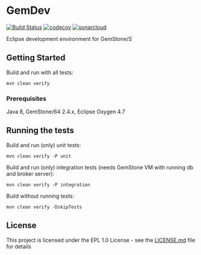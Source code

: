 # GemDev

[![Build Status](https://travis-ci.org/mkarpisek/gemdev.svg?branch=master)](https://travis-ci.org/mkarpisek/gemdev)
[![codecov](https://codecov.io/gh/mkarpisek/gemdev/branch/master/graph/badge.svg)](https://codecov.io/gh/mkarpisek/gemdev)
[![sonarcloud](https://sonarcloud.io/api/badges/gate?key=net.karpisek.gemdev%3Anet.karpisek.gemdev.all)](https://sonarcloud.io/dashboard?id=net.karpisek.gemdev%3Anet.karpisek.gemdev.all)

Eclipse development environment for GemStone/S

## Getting Started

Build and run with all tests:
```
mvn clean verify
```

### Prerequisites

Java 8, GemStone/64 2.4.x, Eclipse Oxygen 4.7

## Running the tests

Build and run (only) unit tests:
```
mvn clean verify -P unit
```

Build and run (only) integration tests (needs GemStone VM with running db and broker server):
```
mvn clean verify -P integration
```

Build without running tests:
```
mvn clean verify -DskipTests
```

## License

This project is licensed under the EPL 1.0 License - see the [LICENSE.md](LICENSE.md) file for details
